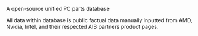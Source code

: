 A open-source unified PC parts database

All data within database is public factual data manually inputted from AMD, Nvidia, Intel, and their respected AIB partners product pages.
